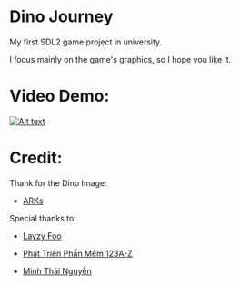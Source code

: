 # Dino Journey

My first SDL2 game project in university.

I focus mainly on the game's graphics, so I hope you like it.

# Video Demo:

[![Alt text](https://img.youtube.com/vi/qZn8tSsSHX0/0.jpg)](https://www.youtube.com/watch?v=qZn8tSsSHX0)


# Credit:
Thank for the Dino Image:

- [ARKs](https://arks.itch.io/)

Special thanks to:

- [Layzy Foo](https://lazyfoo.net/tutorials/SDL/)

- [Phát Triển Phần Mềm 123A-Z](https://www.youtube.com/channel/UC8uCXZWa9KYhE1TYvu7PCdQ)

- [Minh Thái Nguyễn](https://www.youtube.com/watch?v=JI5SYZMnfmE)
